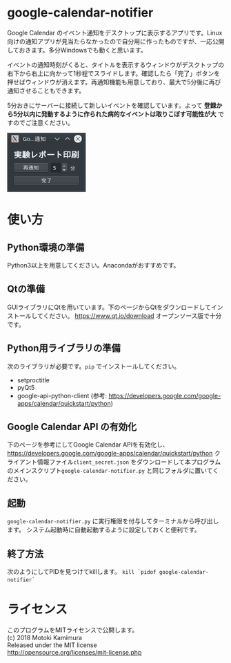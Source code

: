 
# google-calendar-notifier
Google Calendar のイベント通知をデスクトップに表示するアプリです。Linux向けの通知アプリが見当たらなかったので自分用に作ったものですが、一応公開しておきます。多分Windowsでも動くと思います。

イベントの通知時刻がくると、タイトルを表示するウィンドウがデスクトップの右下から右上に向かって1秒程でスライドします。確認したら「完了」ボタンを押せばウィンドウが消えます。再通知機能も用意しており、最大で5分後に再び通知させることもできます。

5分おきにサーバーに接続して新しいイベントを確認しています。よって __登録から5分以内に発動するように作られた病的なイベントは取りこぼす可能性が大__ ですのでご注意ください。

![通知画面のスクリーンショット](https://github.com/motchy869/Google-Calendar-notifier/blob/master/ss_notif.png "通知画面のスクリーンショット")

# 使い方
## Python環境の準備
Python3以上を用意してください。Anacondaがおすすめです。

## Qtの準備
GUIライブラリにQtを用いています。下のページからQtをダウンロードしてインストールしてください。
https://www.qt.io/download
オープンソース版で十分です。

## Python用ライブラリの準備
次のライブラリが必要です。`pip` でインストールしてください。
* setproctitle
* pyQt5
* google-api-python-client (参考: https://developers.google.com/google-apps/calendar/quickstart/python)

## Google Calendar API の有効化
下のページを参考にしてGoogle Calendar APIを有効化し、
https://developers.google.com/google-apps/calendar/quickstart/python
クライアント情報ファイル`client_secret.json` をダウンロードして本プログラムのメインスクリプト`google-calendar-notifier.py` と同じフォルダに置いてください。

## 起動
`google-calendar-notifier.py` に実行権限を付与してターミナルから呼び出します。
システム起動時に自動起動するように設定しておくと便利です。

## 終了方法
次のようにしてPIDを見つけてkillします。
``kill `pidof google-calendar-notifier`　``

# ライセンス
このプログラムをMITライセンスで公開します。  
(c) 2018 Motoki Kamimura  
Released under the MIT license  
http://opensource.org/licenses/mit-license.php
